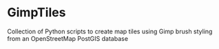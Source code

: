 # GimpTiles
Collection of Python scripts to create map tiles using Gimp brush styling from an OpenStreetMap PostGIS database
